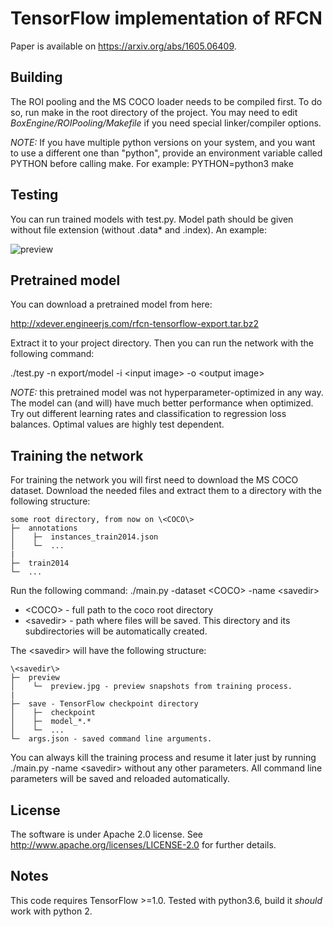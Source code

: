 TensorFlow implementation of RFCN
=================================

Paper is available on https://arxiv.org/abs/1605.06409.

Building
--------

The ROI pooling and the MS COCO loader needs to be compiled first. To do so, run make in the root directory of the project. You may need to edit *BoxEngine/ROIPooling/Makefile* if you need special linker/compiler options.

*NOTE:* If you have multiple python versions on your system, and you want to use a different one than "python", provide an environment variable called PYTHON before calling make. For example: PYTHON=python3 make

Testing
-------

You can run trained models with test.py. Model path should be given without file extension (without .data* and .index). An example:

![preview](https://cloud.githubusercontent.com/assets/2706617/25061919/2003e832-21c1-11e7-9397-14224d39dbe9.jpg)

Pretrained model
----------------

You can download a pretrained model from here:

http://xdever.engineerjs.com/rfcn-tensorflow-export.tar.bz2

Extract it to your project directory. Then you can run the network with the following command:

./test.py -n export/model -i \<input image\> -o \<output image\>

*NOTE:* this pretrained model was not hyperparameter-optimized in any way. The model can (and will) have much better performance when optimized. Try out different learning rates and classification to regression loss balances. Optimal values are highly test dependent.

Training the network
--------------------

For training the network you will first need to download the MS COCO dataset. Download the needed files and extract them to a directory with the following structure:
```
some root directory, from now on \<COCO\>
├─  annotations
│    ├─  instances_train2014.json
│    └─  ...
|
├─  train2014
└─  ...

```
Run the following command:
./main.py -dataset \<COCO\> -name \<savedir\>
* \<COCO\> - full path to the coco root directory
* \<savedir\> - path where files will be saved. This directory and its subdirectories will be automatically created.

The \<savedir\> will have the following structure:
```
\<savedir\>
├─  preview
│    └─  preview.jpg - preview snapshots from training process.
|
├─  save - TensorFlow checkpoint directory
│    ├─  checkpoint
│    ├─  model_*.*
│    └─  ...
└─  args.json - saved command line arguments.

```

You can always kill the training process and resume it later just by running
./main.py -name \<savedir\>
without any other parameters. All command line parameters will be saved and reloaded automatically.

License
-------

The software is under Apache 2.0 license. See http://www.apache.org/licenses/LICENSE-2.0 for further details.

Notes
-----

This code requires TensorFlow >=1.0. Tested with python3.6, build it *should* work with python 2.
